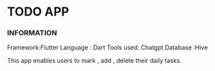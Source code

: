 <h1>TODO APP</h1>
<h3>INFORMATION</h3>
<p></p>Framework:Flutter
  Language  : Dart
  Tools used: Chatgpt
  Database   :Hive</p>

<p>This app enables users to mark , add , delete their daily tasks.</p>
